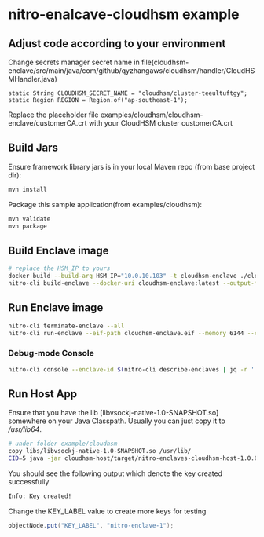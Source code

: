 # nitro-enalcave-cloudhsm example

## Adjust code according to your environment

Change secrets manager secret name in file(cloudhsm-enclave/src/main/java/com/github/qyzhangaws/cloudhsm/handler/CloudHSMHandler.java)

```
static String CLOUDHSM_SECRET_NAME = "cloudhsm/cluster-teeultuftgy";
static Region REGION = Region.of("ap-southeast-1");
```

Replace the placeholder file examples/cloudhsm/cloudhsm-enclave/customerCA.crt with your CloudHSM cluster customerCA.crt

## Build Jars

Ensure framework library jars is in your local Maven repo (from base project dir):

```bash
mvn install
```

Package this sample application(from examples/cloudhsm):

```bash
mvn validate
mvn package
```

## Build Enclave image 

```bash
# replace the HSM_IP to yours
docker build --build-arg HSM_IP="10.0.10.103" -t cloudhsm-enclave ./cloudhsm-enclave
nitro-cli build-enclave --docker-uri cloudhsm-enclave:latest --output-file cloudhsm-enclave.eif
```

## Run Enclave image

```bash
nitro-cli terminate-enclave --all
nitro-cli run-enclave --eif-path cloudhsm-enclave.eif --memory 6144 --cpu-count 4 --enclave-cid 5 --debug-mode
```

### Debug-mode Console

```bash
nitro-cli console --enclave-id $(nitro-cli describe-enclaves | jq -r '.[0].EnclaveID')
```

## Run Host App

Ensure that you have  the lib [libvsockj-native-1.0-SNAPSHOT.so] somewhere on your Java Classpath. Usually you can just copy it to */usr/lib64*.

```bash
# under folder example/cloudhsm
copy libs/libvsockj-native-1.0-SNAPSHOT.so /usr/lib/
CID=5 java -jar cloudhsm-host/target/nitro-enclaves-cloudhsm-host-1.0.0-SNAPSHOT.jar
```

You should see the following output which denote the key created successfully

```bash
Info: Key created!
```

Change the KEY_LABEL value to create more keys for testing
```java
objectNode.put("KEY_LABEL", "nitro-enclave-1");
```